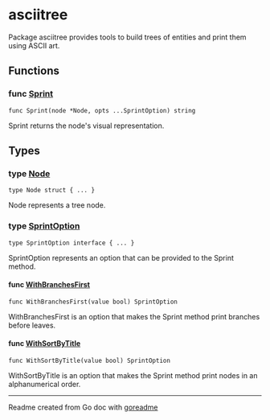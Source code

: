 # asciitree

Package asciitree provides tools to build trees of entities and print them
using ASCII art.

## Functions

### func [Sprint](/asciitree.go#L22)

`func Sprint(node *Node, opts ...SprintOption) string`

Sprint returns the node's visual representation.

## Types

### type [Node](/asciitree.go#L11)

`type Node struct { ... }`

Node represents a tree node.

### type [SprintOption](/options.go#L4)

`type SprintOption interface { ... }`

SprintOption represents an option that can be provided to the Sprint method.

#### func [WithBranchesFirst](/options.go#L20)

`func WithBranchesFirst(value bool) SprintOption`

WithBranchesFirst is an option that makes the Sprint method print branches
before leaves.

#### func [WithSortByTitle](/options.go#L26)

`func WithSortByTitle(value bool) SprintOption`

WithSortByTitle is an option that makes the Sprint method print nodes in
an alphanumerical order.

---
Readme created from Go doc with [goreadme](https://github.com/posener/goreadme)

